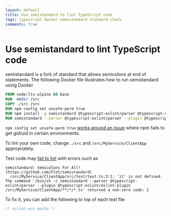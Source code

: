 ```yaml
---
layout: default
title: Use semistandard to lint TypeScript code
tags: typescript docker semistandard standard check
comments: true
---
```

# Use semistandard to lint TypeScript code

semistandard is a fork of standard that allows semicolons at end of statements. The following Docker file illustrates how to run semistandard using Docker

```Dockerfile
FROM node:lts-alpine AS base
RUN  mkdir /src
COPY ./src /src
RUN npm config set unsafe-perm true
RUN npm install -g semistandard @typescript-eslint/parser @typescript-eslint/eslint-plugin eslint typescript
RUN semistandard --parser @typescript-eslint/parser --plugin @typescript-eslint/eslint-plugin /src/MyService/ClientApp/**/*/*.ts
```

`npm config set unsafe-perm true` [works around an issue](https://stackoverflow.com/questions/52196518/could-not-get-uid-gid-when-building-node-docker) where npm fails to get gid/uid in certain environments.

To lint your own code, change `./src` and `/src/MyService/ClientApp` appropriately.

Test code may [fail to lint](https://github.com/standard/standard/issues/18) with errors such as

```text
semistandard: Semicolons For All! (https://github.com/Flet/semistandard)
  /src/MyService/ClientApp/src/test/test.ts:3:1: 'it' is not defined.
The command '/bin/sh -c semistandard --parser @typescript-eslint/parser --plugin @typescript-eslint/eslint-plugin /src/MyService/ClientApp/**/*/*.ts' returned a non-zero code: 1
```

To fix it, you can add the following to top of each test file

```typescript
/* eslint-env mocha */
```
